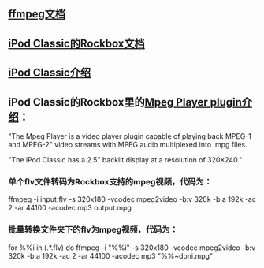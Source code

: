 ## [ffmpeg文档](https://ffmpeg.org/ffmpeg.html)
## [iPod Classic的Rockbox文档](https://download.rockbox.org/release/3.15/rockbox-ipod6g-3.15.pdf)
## [iPod Classic介绍](https://en.wikipedia.org/wiki/IPod_classic)


## iPod Classic的Rockbox里的[Mpeg Player plugin介绍](https://www.rockbox.org/wiki/PluginMpegplayer)：

  "The Mpeg Player is a video player plugin capable of playing back MPEG-1 and MPEG-2"
video streams with MPEG audio multiplexed into .mpg files.

   "The iPod Classic has a 2.5" backlit display at a resolution of 320×240."


### 单个flv文件转码为Rockbox支持的mpeg视频，代码为：
  ffmpeg -i input.flv -s 320x180 -vcodec mpeg2video -b:v 320k -b:a 192k -ac 2 -ar 44100 -acodec mp3 output.mpg 

### 批量转换文件夹下的flv为mpeg视频，代码为：
  for %%i in (.\*.flv) do ffmpeg -i "%%i" -s 320x180 -vcodec mpeg2video -b:v 320k -b:a 192k -ac 2 -ar 44100 -acodec mp3 "%%~dpni.mpg"
